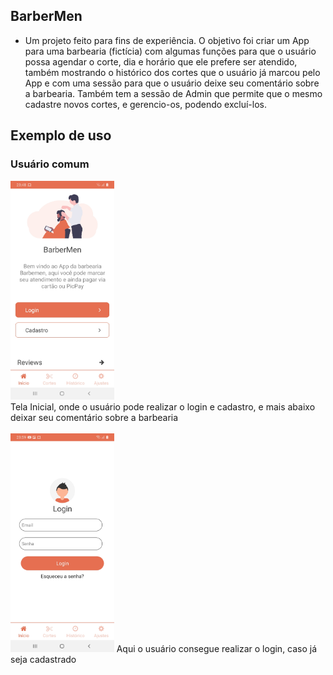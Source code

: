 ## BarberMen

  - Um projeto feito para fins de experiência. O objetivo foi criar um App para uma barbearia (fictícia) com algumas funções para que o usuário possa agendar o corte, dia e horário que ele prefere ser atendido, também mostrando o histórico dos cortes que o usuário já marcou pelo App e com uma sessão para que o usuário deixe seu comentário sobre a barbearia. Também tem a sessão de Admin que permite que o mesmo cadastre novos cortes, e gerencio-os, podendo excluí-los.
  
## Exemplo de uso

  ### Usuário comum
  <img src="src/assets/img/HomeScreen.jpeg" height="350px"/>  
  <br>
  Tela Inicial, onde o usuário pode realizar o login e cadastro, e mais abaixo deixar seu comentário sobre a barbearia
	<br>
	<br>

  <img src="src/assets/img/Login.jpeg" height="350px"/>
  Aqui o usuário consegue realizar o login, caso já seja cadastrado
 
  
  
